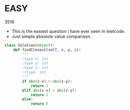 # EASY
3516

* This is the easiest question i have ever seen in leetcode.
* Just simple absolute value comparison.

```python
class Solution(object):
    def findClosest(self, x, y, z):
        """
        :type x: int
        :type y: int
        :type z: int
        :rtype: int
        """
        if abs(z-x) > abs(z-y):
            return 2
        elif abs(z-x) < abs(z-y):
            return 1
        else:
            return 0
```
